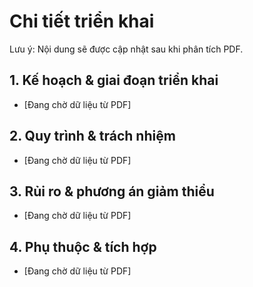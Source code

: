 # Chi tiết triển khai

Lưu ý: Nội dung sẽ được cập nhật sau khi phân tích PDF.

## 1. Kế hoạch & giai đoạn triển khai
- [Đang chờ dữ liệu từ PDF]

## 2. Quy trình & trách nhiệm
- [Đang chờ dữ liệu từ PDF]

## 3. Rủi ro & phương án giảm thiểu
- [Đang chờ dữ liệu từ PDF]

## 4. Phụ thuộc & tích hợp
- [Đang chờ dữ liệu từ PDF]

